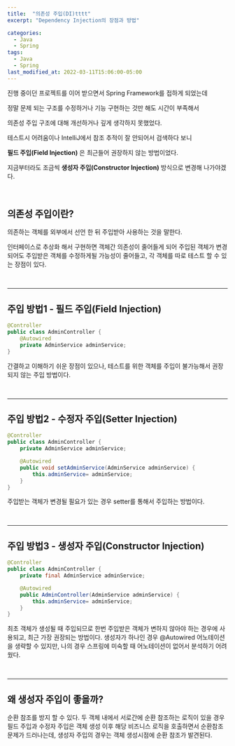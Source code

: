 ```yaml
---
title:  "의존성 주입(DI)tttt"
excerpt: "Dependency Injection의 장점과 방법"

categories:
  - Java
  - Spring
tags:
  - Java
  - Spring
last_modified_at: 2022-03-11T15:06:00-05:00
---
```


진행 중이던 프로젝트를 이어 받으면서 Spring Framework를 접하게 되었는데

정말 문제 되는 구조를 수정하거나 기능 구현하는 것만 해도 시간이 부족해서

의존성 주입 구조에 대해 개선하거나 깊게 생각하지 못했었다.

테스트시 어려움이나 IntelliJ에서 참조 추적이 잘 안되어서 검색하다 보니

**필드 주입(Field Injection)** 은 최근들어 권장하지 않는 방법이었다.

지금부터라도 조금씩 **생성자 주입(Constructor Injection)** 방식으로 변경해 나가야겠다.

<br>

## 의존성 주입이란?

의존하는 객체를 외부에서 선언 한 뒤 주입받아 사용하는 것을 말한다.

인터페이스로 추상화 해서 구현하면 객체간 의존성이 줄어들게 되어 주입된 객체가 변경되어도 주입받은 객체를 수정하게될 가능성이 줄어들고, 각 객체를 따로 테스트 할 수 있는 장점이 있다.

<!--

테스트시 용이하다. IoC컨테이너에 의존하지 않기에 단위 테스트 시 의존성을 가지는 필요한 객체만 생성해서 넘겨주면 된다.

-->

<br>

---

## 주입 방법1 - 필드 주입(Field Injection)

```java
@Controller 
public class AdminController {
	@Autowired
	private AdminService adminService; 
}
```

간결하고 이해하기 쉬운 장점이 있으나, 테스트를 위한 객체를 주입이 불가능해서 권장되지 않는 주입 방법이다.

  <br>

---

## 주입 방법2 - 수정자 주입(Setter Injection)

```java
@Controller 
public class AdminController {
	private AdminService adminService; 

	@Autowired 
	public void setAdminService(AdminService adminService) { 
		this.adminService= adminService; 
	} 
}
```

주입받는 객체가 변경될 필요가 있는 경우 setter를 통해서 주입하는 방법이다.

<br>

---

## 주입 방법3 - 생성자 주입(Constructor Injection)

```java
@Controller 
public class AdminController {
	private final AdminService adminService; 

	@Autowired 
	public AdminController(AdminService adminService) { 
		this.adminService= adminService; 
	} 
}
```

최초 객체가 생성될 때 주입되므로 한번 주입받은 객체가 변하지 않아야 하는 경우에 사용되고, 최근 가장 권장되는 방법이다.  생성자가 하나인 경우 @Autowired 어노테이션을 생략할 수 있지만, 나의 경우 스프링에 미숙할 때 어노테이션이 없어서 분석하기 어려웠다.

<br>

---

## 왜 생성자 주입이 좋을까?

순환 참조를 방지 할 수 있다. 두 객체 내에서 서로간에 순환 참조하는 로직이 있을 경우 필드 주입과 수정자 주입은 객체 생성 이후 해당 비즈니스 로직을 호출하면서 순환참조 문제가 드러나는데, 생성자 주입의 경우는 객체 생성시점에 순환 참조가 발견된다.
